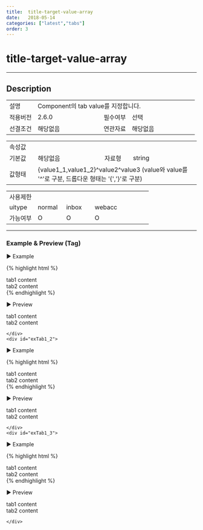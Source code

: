 ```yaml
---
title:  title-target-value-array
date:   2018-05-14
categories: ["latest","tabs"]
order: 3
---
```


title-target-value-array
===

---

## Description

<table style="width:100%">
    <colgroup>
        <col width="15%"/>
        <col width="35%"/>
        <col width="15%"/>
        <col width="35%"/>
    </colgroup>
    <tr>
        <td class="tdTitle tdBg">설명</td>
        <td colspan="3">Component의 tab value를 지정합니다.</td>
    </tr>
    <tr>
        <td class="tdTitle tdBg">적용버전</td>
        <td>2.6.0</td>
        <td class="tdTitle tdBg">필수여부</td>
        <td>선택</td>
    </tr>
    <tr>
        <td class="tdTitle tdBg">선결조건</td>
        <td>해당없음</td>
        <td class="tdTitle tdBg">연관자료</td>
        <td>해당없음</td>
    </tr>
</table>
<table style="width:100%">
    <colgroup>
        <col width="15%"/>
        <col width="35%"/>
        <col width="15%"/>
        <col width="35%"/>
    </colgroup>
    <tr>
        <td class="tdTitle tdBg tdCenter" colspan="4">속성값</td>
    </tr>
    <tr>
        <td class="tdTitle tdBg">기본값</td>
        <td>해당없음</td>
        <td class="tdTitle tdBg">자료형</td>
        <td>string</td>
    </tr>
    <tr>
        <td class="tdTitle tdBg">값형태</td>
        <td colspan="3">{value1_1,value1_2}^value2^value3 (value와 value를 '^'로 구분, 드롭다운 형태는 '{','}'로 구분)</td>
    </tr>
</table>
<table style="width:100%">
    <colgroup>
        <col width="20%"/>
        <col width="20%"/>
        <col width="20%"/>
        <col width="20%"/>
        <col width="20%"/>
    </colgroup>
    <tr>
        <td class="tdTitle tdBg tdCenter" colspan="5">사용제한</td>
    </tr>
    <tr>
        <td class="tdTitle tdBg">uitype</td>
        <td class="tdCenter">normal</td>
        <td class="tdCenter">inbox</td>
        <td class="tdCenter">webacc</td>
        <td></td>
    </tr>
    <tr>
        <td class="tdTitle tdBg">가능여부</td>
        <td class="tdBlue tdCenter">O</td>
        <td class="tdBlue tdCenter">O</td>
        <td class="tdBlue tdCenter">O</td>
        <td></td>
    </tr>
</table>

---
### Example & Preview (Tag)

<sbux-tabs id="exTab1" name="exTab1" uitype="normal" title-target-id-array="exTab1_1^exTab1_2^exTab1_3" title-text-array="normal(고정형)^inbox(고정형)^webacc(고정형)" is-scrollable="false">
</sbux-tabs>
<div class="tab-content">
    <div id="exTab1_1">

▶ Example

{% highlight html %}
<sbux-tabs id="sbIdx1_1" name="sbTagNm1_1" uitype="normal" title-target-id-array="tab1_1_1^tab1_1_2" title-text-array="tab1^tab2" title-target-value-array="tabValue1^tabValue2" is-scrollable="false"></sbux-tabs>
<div class="tab-content">
    <div id="tab1_1_1">
        tab1 content
    </div>
    <div id="tab1_1_2">
        tab2 content
    </div>
</div>
{% endhighlight %}

<br>

▶ Preview 

<sbux-tabs id="sbIdx1_1" name="sbTagNm1_1" uitype="normal" title-target-id-array="tab1_1_1^tab1_1_2" title-text-array="tab1^tab2" title-target-value-array="tabValue1^tabValue2" is-scrollable="false"></sbux-tabs>
<div class="tab-content">
    <div id="tab1_1_1">
        tab1 content
    </div>
    <div id="tab1_1_2">
        tab2 content
    </div>
</div>

    </div>
    <div id="exTab1_2">

▶ Example

{% highlight html %}
<sbux-tabs id="sbIdx1_2" name="sbTagNm1_2" uitype="inbox" title-target-id-array="tab1_2_1^tab1_2_2" title-text-array="tab1^tab2" title-target-value-array="tabValue1^tabValue2" is-scrollable="false"></sbux-tabs>
<div class="tab-content">
    <div id="tab1_2_1">
        tab1 content
    </div>
    <div id="tab1_2_2">
        tab2 content
    </div>
</div>
{% endhighlight %}

<br>

▶ Preview 

<sbux-tabs id="sbIdx1_2" name="sbTagNm1_2" uitype="inbox" title-target-id-array="tab1_2_1^tab1_2_2" title-text-array="tab1^tab2" title-target-value-array="tabValue1^tabValue2" is-scrollable="false"></sbux-tabs>
<div class="tab-content">
    <div id="tab1_2_1">
        tab1 content
    </div>
    <div id="tab1_2_2">
        tab2 content
    </div>
</div>

    </div>
    <div id="exTab1_3">

▶ Example

{% highlight html %}
<sbux-tabs id="sbIdx1_3" name="sbTagNm1_3" uitype="webacc" title-target-id-array="tab1_3_1^tab1_3_2" title-text-array="tab1^tab2" title-target-value-array="tabValue1^tabValue2" is-scrollable="false"></sbux-tabs>
<div class="tab-content">
    <div id="tab1_3_1">
        tab1 content
    </div>
    <div id="tab1_3_2">
        tab2 content
    </div>
</div>
{% endhighlight %}

<br>

▶ Preview 

<sbux-tabs id="sbIdx1_3" name="sbTagNm1_3" uitype="webacc" title-target-id-array="tab1_3_1^tab1_3_2" title-text-array="tab1^tab2" title-target-value-array="tabValue1^tabValue2" is-scrollable="false"></sbux-tabs>
<div class="tab-content">
    <div id="tab1_3_1">
        tab1 content
    </div>
    <div id="tab1_3_2">
        tab2 content
    </div>
</div>

    </div>
</div>